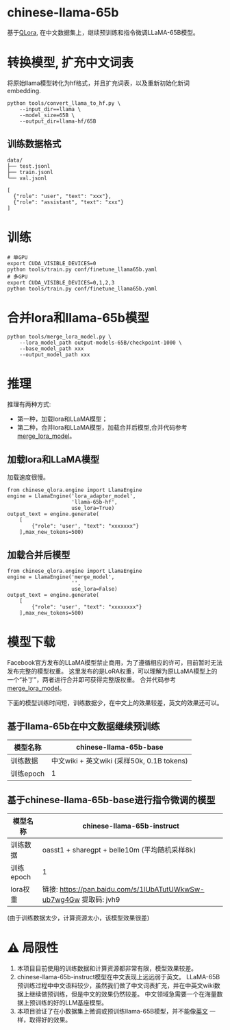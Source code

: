# chinese-llama-65b


基于[QLora](https://arxiv.org/abs/2305.14314), 在中文数据集上，继续预训练和指令微调LLaMA-65B模型。

# 转换模型, 扩充中文词表
将原始llama模型转化为hf格式，并且扩充词表，以及重新初始化新词embedding.
```
python tools/convert_llama_to_hf.py \
    --input_dir==llama \
    --model_size=65B \
    --output_dir=llama-hf/65B
```

## 训练数据格式

```
data/
├── test.jsonl
├── train.jsonl
└── val.jsonl
```
```
[
  {"role": "user", "text": "xxx"},
  {"role": "assistant", "text": "xxx"}
]
```

# 训练
```
# 单GPU
export CUDA_VISIBLE_DEVICES=0
python tools/train.py conf/finetune_llama65b.yaml
# 多GPU
export CUDA_VISIBLE_DEVICES=0,1,2,3
python tools/train.py conf/finetune_llama65b.yaml
```

# 合并lora和llama-65b模型
```
python tools/merge_lora_model.py \
    --lora_model_path output-models-65B/checkpoint-1000 \
    --base_model_path xxx
    --output_model_path xxx
```


# 推理
推理有两种方式: 
* 第一种，加载lora和LLaMA模型；
* 第二种，合并lora和LLaMA模型，加载合并后模型,合并代码参考[merge_lora_model](tools/merge_lora_model.py)。
## 加载lora和LLaMA模型
加载速度很慢。
```
from chinese_qlora.engine import LlamaEngine
engine = LlamaEngine('lora_adapter_model',
                     'llama-65b-hf',
                     use_lora=True)
output_text = engine.generate(
    [
        {"role": 'user', "text": "xxxxxxx"}
    ],max_new_tokens=500)
```
## 加载合并后模型
```
from chinese_qlora.engine import LlamaEngine
engine = LlamaEngine('merge_model',
                     '',
                     use_lora=False)
output_text = engine.generate(
    [
        {"role": 'user', "text": "xxxxxxxx"}
    ],max_new_tokens=500)
```

# 模型下载
Facebook官方发布的LLaMA模型禁止商用，为了遵循相应的许可，目前暂时无法发布完整的模型权重。
这里发布的是LoRA权重，可以理解为原LLaMA模型上的一个“补丁”，两者进行合并即可获得完整版权重。
合并代码参考[merge_lora_model](tools/merge_lora_model.py)。

下面的模型训练时间短，训练数据少，在中文上的效果较差，英文的效果还可以。

## 基于llama-65b在中文数据继续预训练
| 模型名称   | chinese-llama-65b-base |
| --------- | --------- |
| 训练数据   | 中文wiki + 英文wiki (采样50k, 0.1B tokens) |
| 训练epoch   | 1  |

## 基于chinese-llama-65b-base进行指令微调的模型

| 模型名称   | chinese-llama-65b-instruct |
| --------- | --------- |
| 训练数据   | oasst1 + sharegpt + belle10m (平均随机采样8k)  |
| 训练epoch   | 1  |
| lora权重   | 链接: https://pan.baidu.com/s/1lUbATutUWkwSw-ub7wg4Gw 提取码: jvh9  |

(由于训练数据太少，计算资源太小，该模型效果很差)

# ⚠️ 局限性
1. 本项目目前使用的训练数据和计算资源都非常有限，模型效果较差。
2. chinese-llama-65b-instruct模型在中文表现上远远弱于英文。 LLaMA-65B预训练过程中中文语料较少，虽然我们做了中文词表扩充，并在中英文wiki数据上继续做预训练，但是中文的效果仍然较差。
中文领域急需要一个在海量数据上预训练的好的LLM基座模型。
3. 本项目验证了在小数据集上微调或预训练llama-65B模型，并不能像[英文](https://arxiv.org/abs/2305.14314) 一样，取得好的效果。